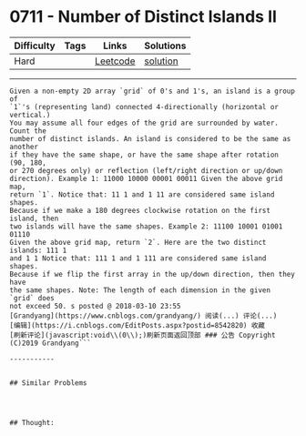 # 0711 - Number of Distinct Islands II

Difficulty  | Tags | Links | Solutions
----------- | ---- | ----- | -----
Hard |  | [Leetcode](https://leetcode.com/problems/number-of-distinct-islands-ii) | [solution](https://leetcode.com/problems/number-of-distinct-islands-ii/solution/)


-----------

```
Given a non-empty 2D array `grid` of 0's and 1's, an island is a group of
`1`'s (representing land) connected 4-directionally (horizontal or vertical.)
You may assume all four edges of the grid are surrounded by water. Count the
number of distinct islands. An island is considered to be the same as another
if they have the same shape, or have the same shape after rotation (90, 180,
or 270 degrees only) or reflection (left/right direction or up/down
direction). Example 1: 11000 10000 00001 00011 Given the above grid map,
return `1`. Notice that: 11 1 and 1 11 are considered same island shapes.
Because if we make a 180 degrees clockwise rotation on the first island, then
two islands will have the same shapes. Example 2: 11100 10001 01001 01110
Given the above grid map, return `2`. Here are the two distinct islands: 111 1
and 1 1 Notice that: 111 1 and 1 111 are considered same island shapes.
Because if we flip the first array in the up/down direction, then they have
the same shapes. Note: The length of each dimension in the given `grid` does
not exceed 50. s posted @ 2018-03-10 23:55
[Grandyang](https://www.cnblogs.com/grandyang/) 阅读(...) 评论(...)
[编辑](https://i.cnblogs.com/EditPosts.aspx?postid=8542820) 收藏
[刷新评论](javascript:void\\(0\\);)刷新页面返回顶部 ### 公告 Copyright (C)2019 Grandyang```

-----------


## Similar Problems




## Thought:

